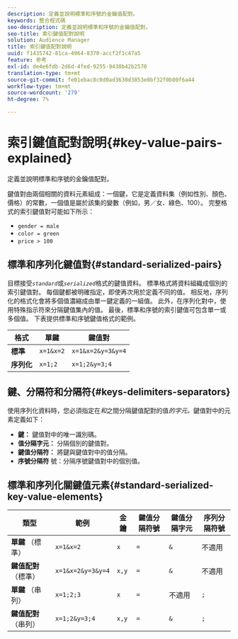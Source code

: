 ```yaml
---
description: 定義並說明標準和序號的金鑰值配對。
keywords: 整合程式碼
seo-description: 定義並說明標準和序號的金鑰值配對。
seo-title: 索引鍵值配對說明
solution: Audience Manager
title: 索引鍵值配對說明
uuid: f1435742-81ca-4964-8370-accf2f1c47a5
feature: 參考
exl-id: de4e6fdb-2d6d-4fed-9255-9438b42b2570
translation-type: tm+mt
source-git-commit: fe01ebac8c0d0ad3630d3853e0bf32f0b00f6a44
workflow-type: tm+mt
source-wordcount: '279'
ht-degree: 7%

---
```


# 索引鍵值配對說明{#key-value-pairs-explained}

定義並說明標準和序號的金鑰值配對。

<!-- 

c_key_value_explained.xml

 -->

鍵值對由兩個相關的資料元素組成：一個鍵，它是定義資料集（例如性別、顏色、價格）的常數，一個值是屬於該集的變數（例如，男／女、綠色、100）。 完整格式的索引鍵值對可能如下所示：

* `gender = male`
* `color = green`
* `price > 100`

## 標準和序列化鍵值對{#standard-serialized-pairs}

目標接受&#x200B;*`standard`*&#x200B;或&#x200B;*`serialized`*&#x200B;格式的鍵值資料。 標準格式將資料組織成個別的索引鍵值對。 每個鍵都被明確指定，即使再次用於定義不同的值。 相反地，序列化的格式化會將多個值濃縮成由單一鍵定義的一組值。 此外，在序列化對中，使用特殊指示符來分隔鍵值集內的值。 最後，標準和序號的索引鍵值可包含單一或多個值。 下表提供標準和序號鍵值格式的範例。

| 格式 | 單鍵 | 鍵值對 |
|---|---|---|
| **標準** | `x=1&x=2` | `x=1&x=2&y=3&y=4` |
| **序列化** | `x=1;2` | `x=1;2&y=3;4` |



## 鍵、分隔符和分隔符{#keys-delimiters-separators}

使用序列化資料時，您必須指定在&#x200B;*和*&#x200B;之間分隔鍵值配對的值&#x200B;*的字元。*&#x200B;鍵值對中的元素定義如下：

* **鍵：** 鍵值對中的唯一識別碼。
* **值分隔字元：** 分隔個別的鍵值對。
* **鍵值分隔符：** 將鍵與鍵值對中的值分隔。
* **序號分隔符** 號：分隔序號鍵值對中的個別值。

## 標準和序列化關鍵值元素{#standard-serialized-key-value-elements}


| 類型 | 範例 | 金鑰 | 鍵值分隔符號 | 鍵值分隔字元 | 序列分隔符號 |
---------|----------|---------|---------|----------|---------
| **單鍵** （標準） | `x=1&x=2` | `x` | `=` | `&` | 不適用 |
| **鍵值配對** （標準） | `x=1&x=2&y=3&y=4` | `x,y` | `=` | `&` | 不適用 |
| **單鍵** （串列） | `x=1;2;3` | `x` | `=` | 不適用 | `;` |
| **鍵值配對** （串列） | `x=1;2&y=3;4` | `x,y` | `=` | `&` | `;` |
